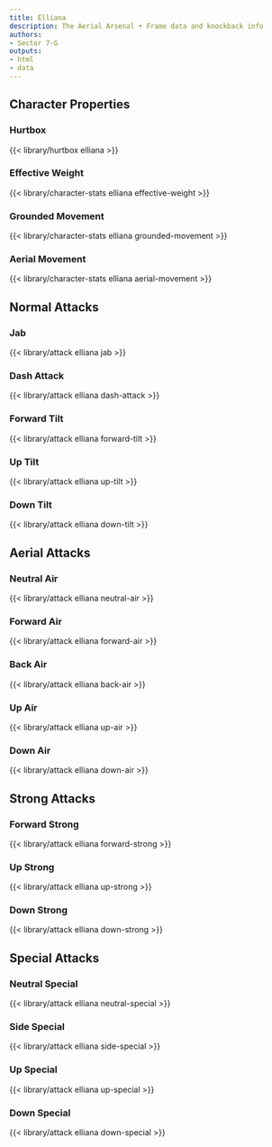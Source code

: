 ```yaml
---
title: Elliana
description: The Aerial Arsenal • Frame data and knockback info
authors:
- Sector 7-G
outputs:
- html
- data
---
```


## Character Properties
### Hurtbox
{{< library/hurtbox elliana >}}
### Effective Weight
{{< library/character-stats elliana effective-weight >}}
### Grounded Movement
{{< library/character-stats elliana grounded-movement >}}
### Aerial Movement
{{< library/character-stats elliana aerial-movement >}}

## Normal Attacks
### Jab
{{< library/attack elliana jab >}}
### Dash Attack
{{< library/attack elliana dash-attack >}}
### Forward Tilt
{{< library/attack elliana forward-tilt >}}
### Up Tilt
{{< library/attack elliana up-tilt >}}
### Down Tilt
{{< library/attack elliana down-tilt >}}

## Aerial Attacks
### Neutral Air
{{< library/attack elliana neutral-air >}}
### Forward Air
{{< library/attack elliana forward-air >}}
### Back Air
{{< library/attack elliana back-air >}}
### Up Air
{{< library/attack elliana up-air >}}
### Down Air
{{< library/attack elliana down-air >}}

## Strong Attacks
### Forward Strong
{{< library/attack elliana forward-strong >}}
### Up Strong
{{< library/attack elliana up-strong >}}
### Down Strong
{{< library/attack elliana down-strong >}}

## Special Attacks
### Neutral Special
{{< library/attack elliana neutral-special >}}
### Side Special
{{< library/attack elliana side-special >}}
### Up Special
{{< library/attack elliana up-special >}}
### Down Special
{{< library/attack elliana down-special >}}
